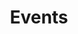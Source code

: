 ---
title: "Events"
htmlTitle: "BTF/<em>Events</em>"
description: "Entrepreneurship workshops and talks hosted for the BTF community."
---